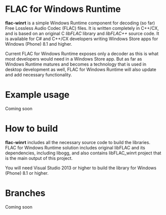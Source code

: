 FLAC for Windows Runtime
===
**flac-winrt** is a simple Windows Runtime component for decoding (so far) Free Lossless Audio Codec (FLAC) files. It is written completely in C++/CX, and is based on an original C _libFLAC_ library and _libFLAC++_ source code. It is available for C# and C++/CX developers writing Windows Store apps for Windows (Phone) 8.1 and higher.

Current FLAC for Windows Runtime exposes only a decoder as this is what most developers would need in a Windows Store app. But as far as Windows Runtime matures and becomes a technology that is used in desktop development as well, FLAC for Windows Runtime will also update and add necessary functionality.

Example usage
===
Coming soon

How to build
===
**flac-winrt** includes all the necessary source code to build the libraries. FLAC for Windows Runtime solution includes original libFLAC and its dependencies, including libogg, and also contains libFLAC_winrt project that is the main output of this project.

You will need Visual Studio 2013 or higher to build the library for Windows (Phone) 8.1 or higher.

Branches
===
Coming soon
